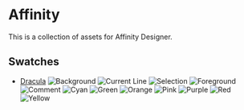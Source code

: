 # Affinity
This is a collection of assets for Affinity Designer.

## Swatches
- [Dracula](https://github.com/dracula/dracula-theme/) ![Background](https://camo.githubusercontent.com/bd3a4f0e9d0c20297fd250f404522eb8c2e1db69/68747470733a2f2f64726163756c617468656d652e636f6d2f6173736574732f696d672f636f6c6f722d626f7865732f6261636b67726f756e642e706e67) ![Current Line](https://camo.githubusercontent.com/d86d7b5620843fbf6d78e08fcd651d5dfbb100e2/68747470733a2f2f64726163756c617468656d652e636f6d2f6173736574732f696d672f636f6c6f722d626f7865732f63757272656e745f6c696e652e706e67) ![Selection](https://camo.githubusercontent.com/dae2861949503e9c5bb229dfc47d6549b8a9d197/68747470733a2f2f64726163756c617468656d652e636f6d2f6173736574732f696d672f636f6c6f722d626f7865732f73656c656374696f6e2e706e67) ![Foreground](https://camo.githubusercontent.com/61ca8331ce1ef0f2d25c76cae6bcf5fe20911e4e/68747470733a2f2f64726163756c617468656d652e636f6d2f6173736574732f696d672f636f6c6f722d626f7865732f666f726567726f756e642e706e67) ![Comment](https://camo.githubusercontent.com/fdebc1cd0a0f0793d3ed862009753cfb0a6166d1/68747470733a2f2f64726163756c617468656d652e636f6d2f6173736574732f696d672f636f6c6f722d626f7865732f636f6d6d656e742e706e67) ![Cyan](https://camo.githubusercontent.com/55fc577c90c694406cb78f994b1e47db6cfb383c/68747470733a2f2f64726163756c617468656d652e636f6d2f6173736574732f696d672f636f6c6f722d626f7865732f6379616e2e706e67) ![Green](https://camo.githubusercontent.com/e528fe525070ca5f4cf73502bee0a81a72d2f29c/68747470733a2f2f64726163756c617468656d652e636f6d2f6173736574732f696d672f636f6c6f722d626f7865732f677265656e2e706e67) ![Orange](https://camo.githubusercontent.com/263eb97487bd4d4b26fe1d8a913a386ffcf8218a/68747470733a2f2f64726163756c617468656d652e636f6d2f6173736574732f696d672f636f6c6f722d626f7865732f6f72616e67652e706e67) ![Pink](https://camo.githubusercontent.com/263eb97487bd4d4b26fe1d8a913a386ffcf8218a/68747470733a2f2f64726163756c617468656d652e636f6d2f6173736574732f696d672f636f6c6f722d626f7865732f6f72616e67652e706e67) ![Purple](https://camo.githubusercontent.com/b2ab18da3bfd3c4ccba997e36147fb6be89c1ef0/68747470733a2f2f64726163756c617468656d652e636f6d2f6173736574732f696d672f636f6c6f722d626f7865732f707572706c652e706e67) ![Red](https://camo.githubusercontent.com/f3ebf1e4be7bbd43398f1eb42380f3991b40bcd6/68747470733a2f2f64726163756c617468656d652e636f6d2f6173736574732f696d672f636f6c6f722d626f7865732f7265642e706e67) ![Yellow](https://camo.githubusercontent.com/0883ac849832c1726fb8dc8fc0db113655f4112e/68747470733a2f2f64726163756c617468656d652e636f6d2f6173736574732f696d672f636f6c6f722d626f7865732f79656c6c6f772e706e67)